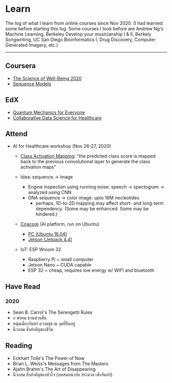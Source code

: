 # Learn

The log of what I learn from online courses since Nov 2020.
(I had learned some before starting this log.
Some courses I took before are 
Andrew Ng's Machine Learning, 
Berkeley Develop your musicianship I & II,
Berkely Songwriting,
UC San Diego Bioinformatics I,
Drug Discovery,
Computer Generated Imagery, etc.)

---

## Coursera

   * [The Science of Well-Being 2020](https://github.com/tatpongkatanyukul/Learn/blob/main/ScienceOfWellBeing.md)
   * [Sequence Models](https://github.com/tatpongkatanyukul/Learn/blob/main/SequenceModels.md)

## EdX

   * [Quantum Mechanics for Everyone](https://github.com/tatpongkatanyukul/Learn/blob/main/QuantumMech.md)
   * [Collaborative Data Science for Healthcare](https://github.com/tatpongkatanyukul/Collaborative)

## Attend

   * AI for Healthcare workshop (Nov 26-27, 2020)
      * [Class Activation Mapping](http://cnnlocalization.csail.mit.edu/Zhou_Learning_Deep_Features_CVPR_2016_paper.pdf): "the predicted class score is mapped back to the previous convolutional layer to generate the class activation maps" 
      * Idea: sequence -> image
        * Engine inspection using running noise: speech -> spectogram -> analyzed using CNN
        * DNA sequence -> color image: upto 16M necleotides
          * perhaps, 1D-to-2D mapping may affect short- and long-term dependency. (Some may be enhanced. Some may be hindered.) 
      * [Ciracore](https://www.facebook.com/groups/cira.core.comm/) (AI platform, run on Ubuntu)
         * [PC (Ubuntu 16.04)](https://git.cira-lab.com/cira/cira-core)
         * [Jetson (Jetpack 4.4)](https://git.cira-lab.com/cira/cira-core-nvidia-jetson)
         
      * IoT: ESP Wroom 32     
        * Raspberry Pi ~ small computer
        * Jetson Nano ~ CUDA capable
        * ESP 32 ~ cheap, requires low energy w/ WIFI and bluetooth

## Have Read

### 2020

   * Sean B. Carrol's The Serengetti Rules
   * อ พรหม ชวนม่วนชื่น
   * หนุ่มเมืองจันทร์ ความสุข ณ จุดที่ยืนอยู่
   * นิ้วกลม สิ่งสำคัญของชีวิต 
   
## Reading

   * Eckhart Tolle's The Power of Now
   * Brian L. Weiss's Messages from The Masters
   * Ajahn Brahm's The Art of Disappearing
   * นิ้วกลม สิ่งสำคัญของหัวใจ (บทสนทนากับ ประมวล เพ็งจันทร์)
